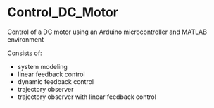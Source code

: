 # Control_DC_Motor
Control of a DC motor using an Arduino microcontroller and MATLAB environment

Consists of:
- system modeling
- linear feedback control
- dynamic feedback control
- trajectory observer
- trajectory observer with linear feedback control
